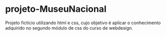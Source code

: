 # projeto-MuseuNacional
Projeto fictício utilizando html e css, cujo objetivo é aplicar o conhecimento adquirido no segundo módulo de css do curso de webdesign.
